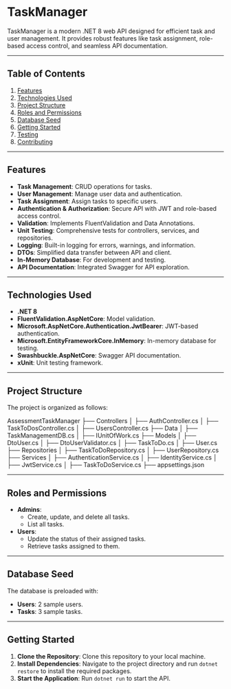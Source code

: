 # TaskManager

TaskManager is a modern .NET 8 web API designed for efficient task and user management. It provides robust features like task assignment, role-based access control, and seamless API documentation.

---

## Table of Contents

1. [Features](#features)
2. [Technologies Used](#technologies-used)
3. [Project Structure](#project-structure)
4. [Roles and Permissions](#roles-and-permissions)
5. [Database Seed](#database-seed)
6. [Getting Started](#getting-started)
7. [Testing](#testing)
8. [Contributing](#contributing)

---

## Features

- **Task Management**: CRUD operations for tasks.
- **User Management**: Manage user data and authentication.
- **Task Assignment**: Assign tasks to specific users.
- **Authentication & Authorization**: Secure API with JWT and role-based access control.
- **Validation**: Implements FluentValidation and Data Annotations.
- **Unit Testing**: Comprehensive tests for controllers, services, and repositories.
- **Logging**: Built-in logging for errors, warnings, and information.
- **DTOs**: Simplified data transfer between API and client.
- **In-Memory Database**: For development and testing.
- **API Documentation**: Integrated Swagger for API exploration.

---

## Technologies Used

- **.NET 8**
- **FluentValidation.AspNetCore**: Model validation.
- **Microsoft.AspNetCore.Authentication.JwtBearer**: JWT-based authentication.
- **Microsoft.EntityFrameworkCore.InMemory**: In-memory database for testing.
- **Swashbuckle.AspNetCore**: Swagger API documentation.
- **xUnit**: Unit testing framework.

---

## Project Structure

The project is organized as follows:

AssessmentTaskManager
├── Controllers
│   ├── AuthController.cs
│   ├── TaskToDosController.cs
│   ├── UsersController.cs
├── Data
│   ├── TaskManagementDB.cs
│   ├── IUnitOfWork.cs
├── Models
│   ├── DtoUser.cs
│   ├── DtoUserValidator.cs
│   ├── TaskToDo.cs
│   ├── User.cs
├── Repositories
│   ├── TaskToDoRepository.cs
│   ├── UserRepository.cs
├── Services
│   ├── AuthenticationService.cs
│   ├── IdentityService.cs
│   ├── JwtService.cs
│   ├── TaskToDoService.cs
├── appsettings.json

---

## Roles and Permissions

- **Admins**:
  - Create, update, and delete all tasks.
  - List all tasks.
- **Users**:
  - Update the status of their assigned tasks.
  - Retrieve tasks assigned to them.

---

## Database Seed

The database is preloaded with:
- **Users**: 2 sample users.
- **Tasks**: 3 sample tasks.

---


## Getting Started

1. **Clone the Repository**: Clone this repository to your local machine.
2. **Install Dependencies**: Navigate to the project directory and run `dotnet restore` to install the required packages.
3. **Start the Application**: Run `dotnet run` to start the API.


